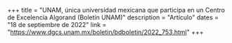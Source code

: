 +++
title = "UNAM, única universidad mexicana que participa en un Centro de Excelencia Algorand (Boletín UNAM)"
description = "Artículo"
dates = "18 de septiembre de 2022"
link = "https://www.dgcs.unam.mx/boletin/bdboletin/2022_753.html"
+++

